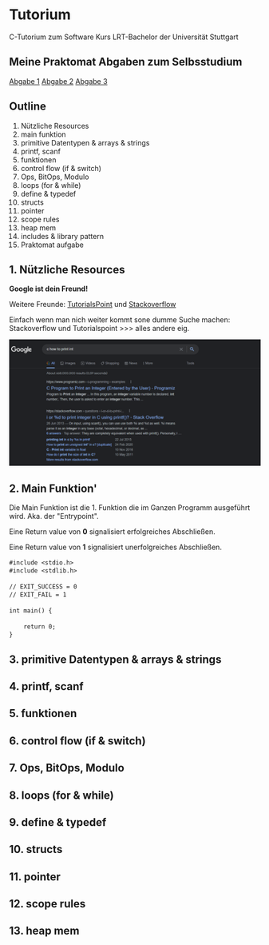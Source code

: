 # Tutorium

C-Tutorium zum Software Kurs LRT-Bachelor der Universität Stuttgart

## Meine Praktomat Abgaben zum Selbsstudium
[Abgabe 1](https://github.com/BA-UniStuttgart/WS21_22_Softwarewerkzeuge_Praktomat_Abgabe01)
[Abgabe 2](https://github.com/BA-UniStuttgart/WS21_22_Softwarewerkzeuge_Praktomat_Abgabe02)
[Abgabe 3](https://github.com/BA-UniStuttgart/WS21_22_Softwarewerkzeuge_Praktomat_Abgabe03)


## Outline

1. Nützliche Resources
2. main funktion
3. primitive Datentypen & arrays & strings
4. printf, scanf
5. funktionen
6. control flow (if & switch)
7. Ops, BitOps, Modulo
8. loops (for & while)
9. define & typedef
10. structs
11. pointer
12. scope rules
13. heap mem
14. includes & library pattern
15. Praktomat aufgabe

## 1. Nützliche Resources
**Google ist dein Freund!**

Weitere Freunde:
[TutorialsPoint](https://www.tutorialspoint.com/cprogramming/index.htm) und [Stackoverflow](https://stackoverflow.com/)

Einfach wenn man nich weiter kommt sone dumme Suche machen: Stackoverflow und Tutorialspoint >>> alles andere eig.

![Google](pic/google_search.png)

## 2. Main Funktion'

Die Main Funktion ist die 1. Funktion die im Ganzen Programm ausgeführt wird. Aka. der "Entrypoint".

Eine Return value von **0** signalisiert erfolgreiches Abschließen.

Eine Return value von **1** signalisiert unerfolgreiches Abschließen.

```
#include <stdio.h>
#include <stdlib.h>

// EXIT_SUCCESS = 0
// EXIT_FAIL = 1

int main() {

    return 0;
}
```

## 3. primitive Datentypen & arrays & strings

## 4. printf, scanf

## 5. funktionen

## 6. control flow (if & switch)

## 7. Ops, BitOps, Modulo

## 8. loops (for & while)

## 9. define & typedef

## 10. structs

## 11. pointer

## 12. scope rules

## 13. heap mem